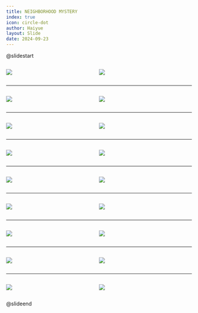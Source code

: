 ```yaml
---
title: NEIGHBORHOOD MYSTERY
index: true
icon: circle-dot
author: Haiyue
layout: Slide
date: 2024-09-23
---
```

 
@slidestart

<div style="display:flex">
<div style="flex:1">

![](/reading/english/Level-R/NEIGHBORHOOD%20MYSTERY/001.webp)
</div>
<div style="flex:1">

![](/reading/english/Level-R/NEIGHBORHOOD%20MYSTERY/002.webp)
</div>
</div>

---

<div style="display:flex">
<div style="flex:1">

![](/reading/english/Level-R/NEIGHBORHOOD%20MYSTERY/003.webp)
</div>
<div style="flex:1">

![](/reading/english/Level-R/NEIGHBORHOOD%20MYSTERY/004.webp)
</div>
</div>

---

<div style="display:flex">
<div style="flex:1">

![](/reading/english/Level-R/NEIGHBORHOOD%20MYSTERY/005.webp)
</div>
<div style="flex:1">

![](/reading/english/Level-R/NEIGHBORHOOD%20MYSTERY/006.webp)
</div>
</div>

---

<div style="display:flex">
<div style="flex:1">

![](/reading/english/Level-R/NEIGHBORHOOD%20MYSTERY/007.webp)
</div>
<div style="flex:1">

![](/reading/english/Level-R/NEIGHBORHOOD%20MYSTERY/008.webp)
</div>
</div>

---

<div style="display:flex">
<div style="flex:1">

![](/reading/english/Level-R/NEIGHBORHOOD%20MYSTERY/009.webp)
</div>
<div style="flex:1">

![](/reading/english/Level-R/NEIGHBORHOOD%20MYSTERY/010.webp)
</div>
</div>

---

<div style="display:flex">
<div style="flex:1">

![](/reading/english/Level-R/NEIGHBORHOOD%20MYSTERY/011.webp)
</div>
<div style="flex:1">

![](/reading/english/Level-R/NEIGHBORHOOD%20MYSTERY/012.webp)
</div>
</div>

---

<div style="display:flex">
<div style="flex:1">

![](/reading/english/Level-R/NEIGHBORHOOD%20MYSTERY/013.webp)
</div>
<div style="flex:1">

![](/reading/english/Level-R/NEIGHBORHOOD%20MYSTERY/014.webp)
</div>
</div>

---

<div style="display:flex">
<div style="flex:1">

![](/reading/english/Level-R/NEIGHBORHOOD%20MYSTERY/015.webp)
</div>
<div style="flex:1">

![](/reading/english/Level-R/NEIGHBORHOOD%20MYSTERY/016.webp)
</div>
</div>

---

<div style="display:flex">
<div style="flex:1">

![](/reading/english/Level-R/NEIGHBORHOOD%20MYSTERY/017.webp)
</div>
<div style="flex:1">

![](/reading/english/Level-R/NEIGHBORHOOD%20MYSTERY/018.webp)
</div>
</div>

@slideend